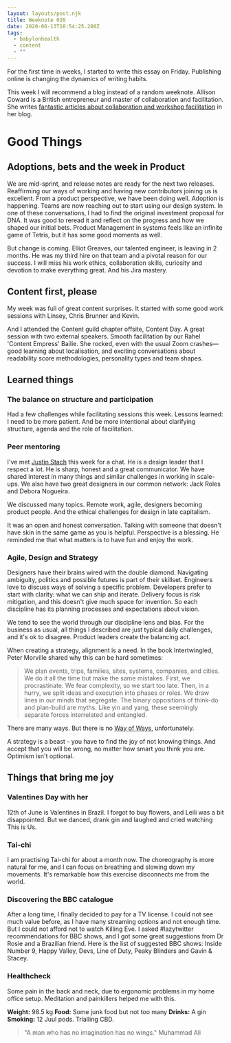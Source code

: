 ```yaml
---
layout: layouts/post.njk
title: Weeknote 020
date: 2020-06-13T10:54:25.280Z
tags:
  - babylonhealth
  - content
  - ""
---
```

For the first time in weeks, I started to write this essay on Friday. Publishing online is changing the dynamics of writing habits.

This week I will recommend a blog instead of a random weeknote. Allison Coward is a British entrepreneur and master of collaboration and facilitation. She writes [fantastic articles about collaboration and workshop facilitation](https://www.bracketcreative.co.uk/blog/) in her blog. 

# Good Things

## Adoptions, bets and the week in Product

We are mid-sprint, and release notes are ready for the next two releases. Reaffirming our ways of working and having new contributors joining us is excellent. From a product perspective, we have been doing well. Adoption is happening. Teams are now reaching out to start using our design system. In one of these conversations, I had to find the original investment proposal for DNA. It was good to reread it and reflect on the progress and how we shaped our initial bets. Product Management in systems feels like an infinite game of Tetris, but it has some good moments as well.

But change is coming. Elliot Greaves, our talented engineer, is leaving in 2 months. He was my third hire on that team and a pivotal reason for our success. I will miss his work ethics, collaboration skills, curiosity and devotion to make everything great. And his Jira mastery.

## Content first, please

My week was full of great content surprises. It started with some good work sessions with Linsey, Chris Brunner and Kevin.

And I attended the Content guild chapter offsite, Content Day. A great session with two external speakers. Smooth facilitation by our Rahel 'Content Empress' Bailie. She rocked, even with the usual Zoom crashes—good learning about localisation, and exciting conversations about readability score methodologies, personality types and team shapes.

## Learned things

### The balance on structure and participation

Had a few challenges while facilitating sessions this week. Lessons learned: I need to be more patient. And be more intentional about clarifying structure, agenda and the role of facilitation. 

### Peer mentoring

I've met [Justin Stach](https://justin.stach.uk/) this week for a chat. He is a design leader that I respect a lot. He is sharp, honest and a great communicator. We have shared interest in many things and similar challenges in working in scale-ups. We also have two great designers in our common network: Jack Roles and Debora Nogueira.

We discussed many topics. Remote work, agile, designers becoming product people. And the ethical challenges for design in late capitalism.

It was an open and honest conversation. Talking with someone that doesn't have skin in the same game as you is helpful. Perspective is a blessing. He reminded me that what matters is to have fun and enjoy the work.

### Agile, Design and Strategy

Designers have their brains wired with the double diamond. Navigating ambiguity, politics and possible futures is part of their skillset. Engineers love to discuss ways of solving a specific problem. Developers prefer to start with clarity: what we can ship and iterate. Delivery focus is risk mitigation, and this doesn't give much space for invention. So each discipline has its planning processes and expectations about vision.

We tend to see the world through our discipline lens and bias. For the business as usual, all things I described are just typical daily challenges, and it's ok to disagree. Product leaders create the balancing act.

When creating a strategy, alignment is a need. In the book Intertwingled, Peter Morville shared why this can be hard sometimes:

> We plan events, trips, families, sites, systems, companies, and cities. We do it all the time but make the same mistakes. First, we procrastinate. We fear complexity, so we start too late. Then, in a hurry, we split ideas and execution into phases or roles. We draw lines in our minds that segregate. The binary oppositions of think-do and plan-build are myths. Like yin and yang, these seemingly separate forces interrelated and entangled.

There are many ways. But there is no [Way of Ways](https://medium.com/@johnpcutler/the-way-of-ways-6988b272bcc5), unfortunately.

A strategy is a beast - you have to find the joy of not knowing things. And accept that you will be wrong, no matter how smart you think you are. Optimism isn't optional.

## Things that bring me joy

### Valentines Day with her

12th of June is Valentines in Brazil. I forgot to buy flowers, and Leili was a bit disappointed. But we danced, drank gin and laughed and cried watching This is Us.

### Tai-chi

I am practising Tai-chi for about a month now. The choreography is more natural for me, and I can focus on breathing and slowing down my movements. It's remarkable how this exercise disconnects me from the world.

### Discovering the BBC catalogue

After a long time, I finally decided to pay for a TV license. I could not see much value before, as I have many streaming options and not enough time. But I could not afford not to watch Killing Eve. I asked #lazytwitter recommendations for BBC shows, and I got some great suggestions from Dr Rosie and a Brazilian friend. Here is the list of suggested BBC shows: Inside Number 9, Happy Valley, Devs, Line of Duty, Peaky Blinders and Gavin & Stacey. 

### Healthcheck

Some pain in the back and neck, due to ergonomic problems in my home office setup. Meditation and painkillers helped me with this.

**Weight:** 98.5 kg
**Food:** Some junk food but not too many
**Drinks:** A gin
**Smoking:** 12 Juul pods. Trialling CBD.
 

> "A man who has no imagination has no wings." 
Muhammad Ali